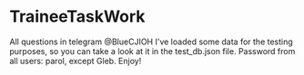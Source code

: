 # TraineeTaskWork

All questions in telegram @BlueCJIOH
I've loaded some data for the testing purposes, so you can take a look at it in the test_db.json file.
Password from all users: parol, except Gleb. Enjoy!

